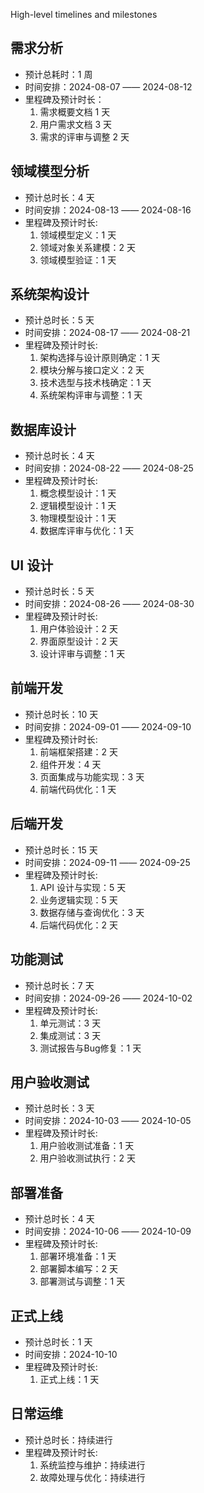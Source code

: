High-level timelines and milestones
## 需求分析
- 预计总耗时：1 周
- 时间安排：2024-08-07 —— 2024-08-12
- 里程碑及预计时长：
	1. 需求概要文档 1 天
	2. 用户需求文档 3 天
	3. 需求的评审与调整 2 天
## 领域模型分析
   - 预计总时长：4 天
   - 时间安排：2024-08-13 —— 2024-08-16
   - 里程碑及预计时长:
     1. 领域模型定义：1 天
     2. 领域对象关系建模：2 天
     3. 领域模型验证：1 天

## 系统架构设计
   - 预计总时长：5 天
   - 时间安排：2024-08-17 —— 2024-08-21
   - 里程碑及预计时长:
     1. 架构选择与设计原则确定：1 天
     2. 模块分解与接口定义：2 天
     3. 技术选型与技术栈确定：1 天
     4. 系统架构评审与调整：1 天

## 数据库设计
   - 预计总时长：4 天
   - 时间安排：2024-08-22 —— 2024-08-25
   - 里程碑及预计时长:
     1. 概念模型设计：1 天
     2. 逻辑模型设计：1 天
     3. 物理模型设计：1 天
     4. 数据库评审与优化：1 天

## UI 设计
   - 预计总时长：5 天
   - 时间安排：2024-08-26 —— 2024-08-30
   - 里程碑及预计时长:
     1. 用户体验设计：2 天
     2. 界面原型设计：2 天
     3. 设计评审与调整：1 天

## 前端开发
   - 预计总时长：10 天
   - 时间安排：2024-09-01 —— 2024-09-10
   - 里程碑及预计时长:
     1. 前端框架搭建：2 天
     2. 组件开发：4 天
     3. 页面集成与功能实现：3 天
     4. 前端代码优化：1 天

## 后端开发
   - 预计总时长：15 天
   - 时间安排：2024-09-11 —— 2024-09-25
   - 里程碑及预计时长:
     1. API 设计与实现：5 天
     2. 业务逻辑实现：5 天
     3. 数据存储与查询优化：3 天
     4. 后端代码优化：2 天

## 功能测试
   - 预计总时长：7 天
   - 时间安排：2024-09-26 —— 2024-10-02
   - 里程碑及预计时长:
     1. 单元测试：3 天
     2. 集成测试：3 天
     3. 测试报告与Bug修复：1 天

## 用户验收测试
   - 预计总时长：3 天
   - 时间安排：2024-10-03 —— 2024-10-05
   - 里程碑及预计时长:
     1. 用户验收测试准备：1 天
     2. 用户验收测试执行：2 天

## 部署准备
   - 预计总时长：4 天
   - 时间安排：2024-10-06 —— 2024-10-09
   - 里程碑及预计时长:
     1. 部署环境准备：1 天
     2. 部署脚本编写：2 天
     3. 部署测试与调整：1 天

## 正式上线
   - 预计总时长：1 天
   - 时间安排：2024-10-10
   - 里程碑及预计时长:
     1. 正式上线：1 天

## 日常运维
   - 预计总时长：持续进行
   - 里程碑及预计时长:
     1. 系统监控与维护：持续进行
     2. 故障处理与优化：持续进行